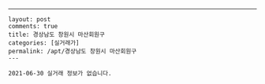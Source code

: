 ---
    layout: post
    comments: true
    title: 경상남도 창원시 마산회원구
    categories: [실거래가]
    permalink: /apt/경상남도 창원시 마산회원구
    ---

    2021-06-30 실거래 정보가 없습니다.

    